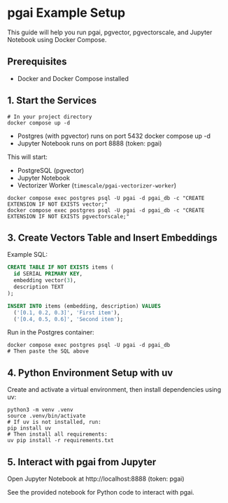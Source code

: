 # pgai Example Setup

This guide will help you run pgai, pgvector, pgvectorscale, and Jupyter Notebook using Docker Compose.

## Prerequisites
- Docker and Docker Compose installed

## 1. Start the Services

```fish
# In your project directory
docker compose up -d
```

- Postgres (with pgvector) runs on port 5432
docker compose up -d
- Jupyter Notebook runs on port 8888 (token: pgai)


This will start:
- PostgreSQL (pgvector)
- Jupyter Notebook
- Vectorizer Worker (`timescale/pgai-vectorizer-worker`)
```fish
docker compose exec postgres psql -U pgai -d pgai_db -c "CREATE EXTENSION IF NOT EXISTS vector;"
docker compose exec postgres psql -U pgai -d pgai_db -c "CREATE EXTENSION IF NOT EXISTS pgvectorscale;"
```

## 3. Create Vectors Table and Insert Embeddings

Example SQL:

```sql
CREATE TABLE IF NOT EXISTS items (
  id SERIAL PRIMARY KEY,
  embedding vector(3),
  description TEXT
);

INSERT INTO items (embedding, description) VALUES
  ('[0.1, 0.2, 0.3]', 'First item'),
  ('[0.4, 0.5, 0.6]', 'Second item');
```

Run in the Postgres container:

```fish
docker compose exec postgres psql -U pgai -d pgai_db
# Then paste the SQL above
```


## 4. Python Environment Setup with uv

Create and activate a virtual environment, then install dependencies using uv:

```fish
python3 -m venv .venv
source .venv/bin/activate
# If uv is not installed, run:
pip install uv
# Then install all requirements:
uv pip install -r requirements.txt
```

## 5. Interact with pgai from Jupyter

Open Jupyter Notebook at http://localhost:8888 (token: pgai)

See the provided notebook for Python code to interact with pgai.
